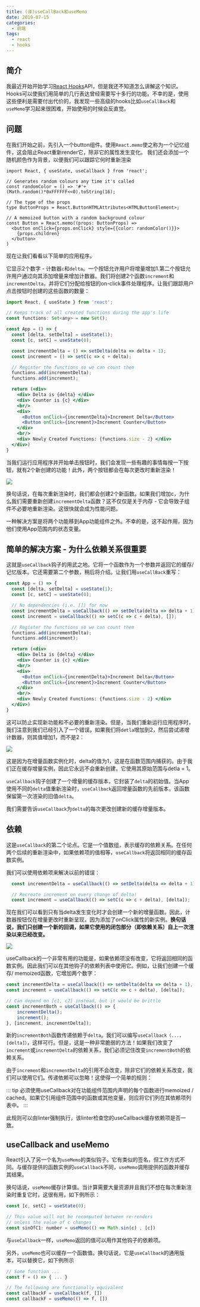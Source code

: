 ```yaml
---
title: (译)useCallBack和useMemo
date: 2019-07-15
categories:
  - 前端
tags:
  - react
  - hooks
---
```


## 简介

我最近开始开始学习[React Hooks](https://reactjs.org/docs/hooks-reference.html)API，但是我还不知道怎么讲解这个知识。Hooks可以使我们用简单的几行表达曾经需要写十多行的功能。不幸的是，使用这些便利是需要付出代价的，我发现一些高级的hooks比如`useCallBack`和`useMemo`学习起来很困难，开始使用的时候会反直觉。

## 问题

在我们开始之前，先引入一个button组件。使用`React.memo`使之称为一个记忆组件，这会阻止React重新render它，除非它的属性发生变化。
我们还会添加一个随机颜色作为背景，以便我们可以跟踪它何时重新渲染

```tsx
import React, { useState, useCallback } from 'react';

// Generates random colours any time it's called
const randomColor = () => '#'+(Math.random()*0xFFFFFF<<0).toString(16);

// The type of the props
type ButtonProps = React.ButtonHTMLAttributes<HTMLButtonElement>;

// A memoized button with a random background colour
const Button = React.memo((props: ButtonProps) => 
  <button onClick={props.onClick} style={{color: randomColor()}}>
    {props.children}
  </button>
)
```

现在让我们看看以下简单的应用程序。

它显示2个数字 - 计数器`c`和`delta`。一个按钮允许用户将增量增加1.第二个按钮允许用户通过向其添加增量来增加计数器。我们将创建2个函数`increment`和`incrementDelta`，并将它们分配给按钮的on-click事件处理程序。让我们跟踪用户点击按钮时创建的这些函数的数量：

```jsx
import React, { useState } from 'react';

// Keeps track of all created functions during the app's life 
const functions: Set<any> = new Set();

const App = () => {
  const [delta, setDelta] = useState(1);
  const [c, setC] = useState(0);

  const incrementDelta = () => setDelta(delta => delta + 1);
  const increment = () => setC(c => c + delta);

  // Register the functions so we can count them
  functions.add(incrementDelta);
  functions.add(increment);

  return (<div>
    <div> Delta is {delta} </div>
    <div> Counter is {c} </div>
    <br/>
    <div>
      <Button onClick={incrementDelta}>Increment Delta</Button>
      <Button onClick={increment}>Increment Counter</Button>
    </div>
    <br/>
    <div> Newly Created Functions: {functions.size - 2} </div>
  </div>)
}
```

当我们运行应用程序并开始单击按钮时，我们会发现一些有趣的事情每按一下按钮，就有2个新创建的功能！此外，两个按钮都会在每次更改时重新渲染！

![](./assets/without-use-callback.png)

换句话说，在每次重新渲染时，我们都会创建2个新函数。如果我们增加c，为什么我们需要重新创建`incrementDelta`函数？这不仅仅是关于内存 - 它会导致子组件不必要地重新渲染。这很快就会成为性能问题。

一种解决方案是将两个功能移到App功能组件之外。不幸的是，这不起作用，因为他们使用App范围内的状态变量。

## 简单的解决方案 - 为什么依赖关系很重要

这就是`useCallback`钩子的用武之地。它将一个函数作为一个参数并返回它的缓存/记忆版本。它还需要第二个参数，稍后将介绍。让我们用`useCallBack`重写：

```jsx
const App = () => {
  const [delta, setDelta] = useState(1);
  const [c, setC] = useState(0);

  // No dependencies (i.e. []) for now
  const incrementDelta = useCallback(() => setDelta(delta => delta + 1), []);
  const increment = useCallback(() => setC(c => c + delta), []);

  // Register the functions so we can count them
  functions.add(incrementDelta);
  functions.add(increment);

  return (<div>
    <div> Delta is {delta} </div>
    <div> Counter is {c} </div>
    <br/>
    <div>
      <Button onClick={incrementDelta}>Increment Delta</Button>
      <Button onClick={increment}>Increment Counter</Button>
    </div>
    <br/>
    <div> Newly Created Functions: {functions.size - 2} </div>
  </div>)
}
```

这可以防止实现新功能和不必要的重新渲染。但是，当我们重新运行应用程序时，我们注意到我们已经引入了一个错误。如果我们将`detla`增加到2，然后尝试递增计数器，则其值增加1，而不是2：

![](./assets/without-dependencies.png)

这是因为在增量函数实例化时，delta的值为1，这是在函数范围内捕获的。由于我们正在缓存增量实例，因此它永远不会重新创建，它使用其原始范围与detla = 1。

`useCallback`钩子创建了一个增量的缓存版本，它封装了`delta`的初始值。当App使用不同的`delta`值重新渲染时，`useCallback`返回增量函数的先前版本，该函数保留第一次渲染的旧值`delta`。

我们需要告诉`useCallback`为`delta`的每次更改创建新的缓存增量版本。

## 依赖

这是`useCallback`的第二个论点。它是一个值数组，表示缓存的依赖关系。在任何两个后续的重新渲染中，如果依赖项的值相等，`useCallback`将返回相同的缓存函数实例。

我们可以使用依赖项来解决以前的错误：

```jsx
  const incrementDelta = useCallback(() => setDelta(delta => delta + 1), []);

  // Recreate increment on every change of delta!
  const increment = useCallback(() => setC(c => c + delta), [delta]);
```

现在我们可以看到只有当delta发生变化时才会创建一个新的增量函数。因此，计数器按钮仅在增量更改时重新呈现，因为添加了onClick属性的新实例。**换句话说，我们只创建一个新的回调，如果它使用的闭包部分（即依赖关系）自上一次渲染以来已经改变。**

![](./assets/with-dependencies.png)

useCallback的一个非常有用的功能是，如果依赖项没有改变，它将返回相同的函数实例。因此我们可以在其他钩子的依赖列表中使用它。例如，让我们创建一个缓存/ memoized函数，它增加两个数字：
```jsx
const incrementDelta = useCallback(() => setDelta(delta => delta + 1), []);
const increment = useCallback(() => setC(c => c + delta), [delta]);

// Can depend on [c1, c2] instead, but it would be brittle
const incrementBoth = useCallback(() => {
    incrementDelta();
    increment();
}, [increment, incrementDelta]); 
```

新的`incrementBoth`函数传递依赖于`delta`。我们可以编写`useCallback（...，[delta]）`，这样可行。但是，这是一种非常脆弱的方法！如果我们改变了`increment`或`incrementDelta`的依赖关系，我们必须记住改变`incrementBoth`的依赖关系。

由于`increment`和`incrementDelta`的引用不会改变，除非它们的依赖关系改变，我们可以使用它们。传递依赖可以忽略！这使得一个简单的规则：

::: tip
必须使用useCallback对在功能组件范围内声明的每个函数进行memoized / cached。如果它引用组件范围中的函数或其他变量，则应将它们列在其依赖项列表中。
:::

此规则可以由linter强制执行，该linter检查您的useCallback缓存依赖项是否一致。

## useCallback and useMemo

React引入了另一个名为`useMemo`的类似钩子。它有类似的签名，但工作方式不同。与缓存提供的函数实例的`useCallback`不同，`useMemo`调用提供的函数并缓存其结果。

换句话说，`useMemo`缓存计算值。当计算需要大量资源并且我们不想在每次重新渲染时重复它时，这很有用，如下例所示：

```jsx
const [c, setC] = useState(0);

// This value will not be recomputed between re-renders
// unless the value of c changes
const sinOfC1: number = useMemo(() => Math.sin(c) , [c])
```

与`useCallback`一样，`useMemo`返回的值可以用作其他钩子的依赖项。

另外，`useMemo`也可以缓存一个函数值。换句话说，它是`useCallback`的通用版本，可以替换它，如下例所示

```jsx
// Some function ...
const f = () => { ... }

// The following are functionally equivalent
const callbackF = useCallback(f, [])
const callbackF = useMemo(() => f, [])
```